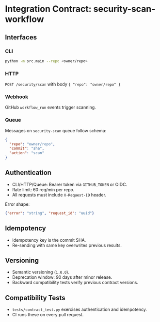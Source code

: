 # Integration Contract: security-scan-workflow

## Interfaces

### CLI

```bash
python -m src.main --repo <owner/repo>
```

### HTTP

`POST /security/scan` with body `{ "repo": "owner/repo" }`

### Webhook

GitHub `workflow_run` events trigger scanning.

### Queue

Messages on `security-scan` queue follow schema:

```json
{
  "repo": "owner/repo",
  "commit": "sha",
  "action": "scan"
}
```

## Authentication

- CLI/HTTP/Queue: Bearer token via `GITHUB_TOKEN` or OIDC.
- Rate limit: 60 req/min per repo.
- All requests must include `X-Request-ID` header.

Error shape:

```json
{"error": "string", "request_id": "uuid"}
```

## Idempotency

- Idempotency key is the commit SHA.
- Re-sending with same key overwrites previous results.

## Versioning

- Semantic versioning (`1.0.0`).
- Deprecation window: 90 days after minor release.
- Backward compatibility tests verify previous contract versions.

## Compatibility Tests

- `tests/contract_test.py` exercises authentication and idempotency.
- CI runs these on every pull request.
